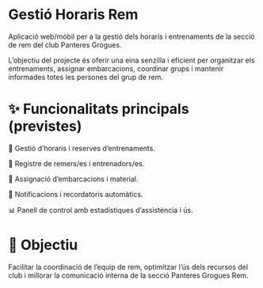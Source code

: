 # Gestió Horaris Rem
Aplicació web/mòbil per a la gestió dels horaris i entrenaments de la secció de rem del club Panteres Grogues.

L’objectiu del projecte és oferir una eina senzilla i eficient per organitzar els entrenaments, assignar embarcacions, coordinar grups i mantenir informades totes les persones del grup de rem.

# ✨ Funcionalitats principals (previstes)
📅 Gestió d’horaris i reserves d’entrenaments.

👥 Registre de remers/es i entrenadors/es.

🛶 Assignació d’embarcacions i material.

🔔 Notificacions i recordatoris automàtics.

📊 Panell de control amb estadístiques d’assistència i ús.

# 🎯 Objectiu

Facilitar la coordinació de l’equip de rem, optimitzar l’ús dels recursos del club i millorar la comunicació interna de la secció Panteres Grogues Rem.
